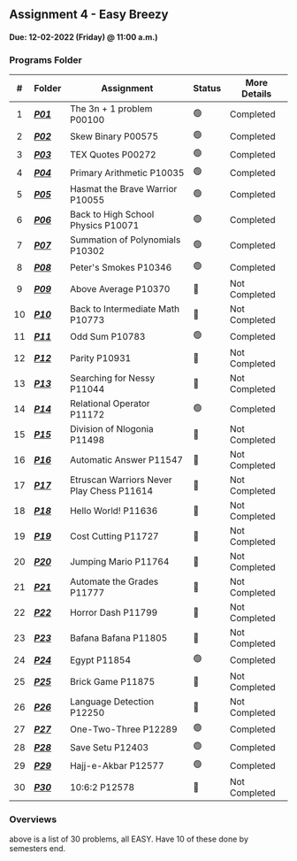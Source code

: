 ## Assignment 4  - Easy Breezy
#### Due: 12-02-2022 (Friday) @ 11:00 a.m.)

###  Programs Folder

|   #   | Folder | Assignment |    Status  | More Details
| :---: | ----------- | ---------------------- |    ----------- |----------- |
|   1   | ***<a href="https://github.com/paxtonproctor/4883-Programming-Techniques/tree/main/Assignments/Easy%20Breazy/P00100">P01</a>*** | The 3n + 1 problem P00100    |    🟢  | Completed |
|   2   | ***<a href="https://github.com/paxtonproctor/4883-Programming-Techniques/tree/main/Assignments/Easy%20Breazy/P00575">P02</a>*** |  Skew Binary P00575           |    🟢  | Completed |
|   3   | ***<a href="https://github.com/paxtonproctor/4883-Programming-Techniques/tree/main/Assignments/Easy%20Breazy/P00272">P03</a>*** | TEX Quotes P00272     |    🟢  | Completed |
|   4   | ***<a href="https://github.com/paxtonproctor/4883-Programming-Techniques/tree/main/Assignments/Easy%20Breazy/P10035">P04</a>*** | Primary Arithmetic P10035|    🟢  | Completed |
|   5   | ***<a href="https://github.com/paxtonproctor/4883-Programming-Techniques/tree/main/Assignments/P10055">P05</a>*** | Hasmat the Brave Warrior P10055     |    🟢  | Completed |
|   6   | ***<a href="https://github.com/paxtonproctor/4883-Programming-Techniques/tree/main/Assignments/Easy%20Breazy/P10302">P06</a>*** | Back to High School Physics P10071     |    🟢  | Completed |
|   7   | ***<a href="https://github.com/paxtonproctor/4883-Programming-Techniques/tree/main/Assignments/Easy%20Breazy/P10302">P07</a>*** | Summation of Polynomials P10302     |    🟢  | Completed |
|   8   | ***<a href="https://github.com/paxtonproctor/4883-Programming-Techniques/tree/main/Assignments/Easy%20Breazy/P10346">P08</a>*** | Peter's Smokes P10346 |    🟢  | Completed |
|   9   | ***<a href="https://github.com/paxtonproctor/4883-Programming-Techniques/tree/main/Assignments/Easy%20Breazy/P10370">P09</a>*** | Above Average P10370  |    🔴  | Not Completed |
|   10  | ***<a href="https://github.com/paxtonproctor/4883-Programming-Techniques/tree/main/Assignments/Easy%20Breazy/P10773">P10</a>*** | Back to Intermediate Math P10773   |    🔴  | Not Completed |
|   11  | ***<a href="https://github.com/paxtonproctor/4883-Programming-Techniques/tree/main/Assignments/Easy%20Breazy/P10783">P11</a>*** | Odd Sum P10783    |    🟢  | Completed |
|   12   | ***<a href="https://github.com/paxtonproctor/4883-Programming-Techniques/tree/main/Assignments/Easy%20Breazy/P10931">P12</a>*** | Parity P10931   |    🔴  | Not Completed |
|   13   | ***<a href="https://github.com/paxtonproctor/4883-Programming-Techniques/tree/main/Assignments/Easy%20Breazy/P11044">P13</a>*** | Searching for Nessy P11044   |    🔴  | Not Completed |
|   14   | ***<a href="https://github.com/paxtonproctor/4883-Programming-Techniques/tree/main/Assignments/Easy%20Breazy/P11172">P14</a>*** | Relational Operator P11172   |    🟢  | Completed |
|   15   | ***<a href="https://github.com/paxtonproctor/4883-Programming-Techniques/tree/main/Assignments/Easy%20Breazy/P11498">P15</a>*** | Division of Nlogonia P11498   |    🔴  | Not Completed |
|   16   | ***<a href="https://github.com/paxtonproctor/4883-Programming-Techniques/tree/main/Assignments/Easy%20Breazy/P11547">P16</a>*** | Automatic Answer P11547   |    🔴  | Not Completed |
|   17   | ***<a href="https://github.com/paxtonproctor/4883-Programming-Techniques/tree/main/Assignments/Easy%20Breazy/P11614">P17</a>*** | Etruscan Warriors Never Play Chess P11614   |    🔴  | Not Completed |
|   18   | ***<a href="https://github.com/paxtonproctor/4883-Programming-Techniques/tree/main/Assignments/Easy%20Breazy/P11636">P18</a>*** | Hello World! P11636   |    🔴  | Not Completed |
|   19   | ***<a href="https://github.com/paxtonproctor/4883-Programming-Techniques/tree/main/Assignments/Easy%20Breazy/P11727">P19</a>*** | Cost Cutting P11727   |    🔴  | Not Completed |
|   20   | ***<a href="https://github.com/paxtonproctor/4883-Programming-Techniques/tree/main/Assignments/Easy%20Breazy/P11764">P20</a>*** | Jumping Mario P11764   |    🔴  | Not Completed |
|   21   | ***<a href="https://github.com/paxtonproctor/4883-Programming-Techniques/tree/main/Assignments/Easy%20Breazy/P11777">P21</a>*** | Automate the Grades P11777   |    🔴  | Not Completed |
|   22   | ***<a href="https://github.com/paxtonproctor/4883-Programming-Techniques/tree/main/Assignments/Easy%20Breazy/P11799">P22</a>*** | Horror Dash P11799   |    🔴  | Not Completed |
|   23   | ***<a href="https://github.com/paxtonproctor/4883-Programming-Techniques/tree/main/Assignments/Easy%20Breazy/P11805">P23</a>*** | Bafana Bafana P11805   |    🔴  | Not Completed |
|   24   | ***<a href="https://github.com/paxtonproctor/4883-Programming-Techniques/tree/main/Assignments/Easy%20Breazy/P11854">P24</a>*** | Egypt P11854   |    🟢  | Completed |
|   25   | ***<a href="https://github.com/paxtonproctor/4883-Programming-Techniques/tree/main/Assignments/Easy%20Breazy/P11875">P25</a>*** | Brick Game P11875   |    🔴  | Not Completed |
|   26   | ***<a href="https://github.com/paxtonproctor/4883-Programming-Techniques/tree/main/Assignments/Easy%20Breazy/P12250">P26</a>*** | Language Detection P12250   |    🔴  | Not Completed |
|   27   | ***<a href="https://github.com/paxtonproctor/4883-Programming-Techniques/tree/main/Assignments/Easy%20Breazy/P12289">P27</a>*** | One-Two-Three P12289   |    🟢  | Completed |
|   28   | ***<a href="https://github.com/paxtonproctor/4883-Programming-Techniques/tree/main/Assignments/Easy%20Breazy/P12403">P28</a>*** | Save Setu P12403   |    🟢  | Completed |
|   29   | ***<a href="https://github.com/paxtonproctor/4883-Programming-Techniques/tree/main/Assignments/Easy%20Breazy/P12577">P29</a>*** | Hajj-e-Akbar P12577   |    🟢  | Completed |
|   30   | ***<a href="https://github.com/paxtonproctor/4883-Programming-Techniques/tree/main/Assignments/Easy%20Breazy/P12578">P30</a>*** | 10:6:2 P12578   |    🔴  | Not Completed |

### Overviews

above is a list of 30 problems, all EASY. Have 10 of these done by semesters end.

